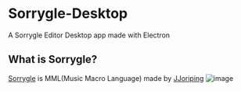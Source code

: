 # Sorrygle-Desktop
A Sorrygle Editor Desktop app made with Electron
## What is Sorrygle?
[Sorrygle](https://github.com/JJoriping/Sorrygle) is MML(Music Macro Language) made by [JJoriping](https://github.com/JJoriping)
![image](https://user-images.githubusercontent.com/55011525/144843216-eaf607f6-f704-4372-9172-797ad43daa25.png)
